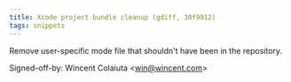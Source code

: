 ```yaml
---
title: Xcode project bundle cleanup (gdiff, 30f9912)
tags: snippets
---
```


Remove user-specific mode file that shouldn't have been in the repository.

Signed-off-by: Wincent Colaiuta &lt;win@wincent.com&gt;
